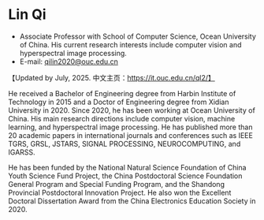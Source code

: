 # Lin Qi

- Associate Professor with School of Computer Science, Ocean University of China. His current research interests include computer vision and hyperspectral image processing.
- E-mail: qilin2020@ouc.edu.cn

【Updated by July, 2025. 中文主页：https://it.ouc.edu.cn/ql2/】

He received a Bachelor of Engineering degree from Harbin Institute of Technology in 2015 and a Doctor of Engineering degree from Xidian University in 2020. Since 2020, he has been working at Ocean University of China. His main research directions include computer vision, machine learning, and hyperspectral image processing. He has published more than 20 academic papers in international journals and conferences such as IEEE TGRS, GRSL, JSTARS, SIGNAL PROCESSING, NEUROCOMPUTING, and IGARSS.

He has been funded by the National Natural Science Foundation of China Youth Science Fund Project, the China Postdoctoral Science Foundation General Program and Special Funding Program, and the Shandong Provincial Postdoctoral Innovation Project. He also won the Excellent Doctoral Dissertation Award from the China Electronics Education Society in 2020.
